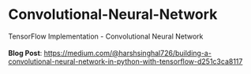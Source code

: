 # Convolutional-Neural-Network
TensorFlow Implementation - Convolutional Neural Network<br />
<br />
**Blog Post**: https://medium.com/@harshsinghal726/building-a-convolutional-neural-network-in-python-with-tensorflow-d251c3ca8117
